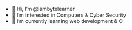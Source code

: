 - 👋 Hi, I’m @iambytelearner
- 👀 I’m interested in Computers & Cyber Security
- 🌱 I’m currently learning web development & C

<!---
iambytelearner/iambytelearner is a ✨ special ✨ repository because its `README.md` (this file) appears on your GitHub profile.
You can click the Preview link to take a look at your changes.
--->

